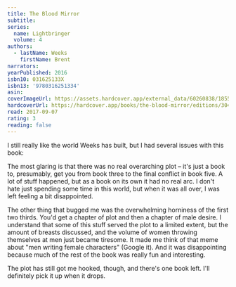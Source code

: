 ```yaml
---
title: The Blood Mirror
subtitle:
series:
  name: Lightbringer
  volume: 4
authors:
  - lastName: Weeks
    firstName: Brent
narrators:
yearPublished: 2016
isbn10: 031625133X
isbn13: '9780316251334'
asin:
coverImageUrl: https://assets.hardcover.app/external_data/60260838/1855e84d8914957cf81fc5a3373d5b1d755a1d6c.jpeg
hardcoverUrl: https://hardcover.app/books/the-blood-mirror/editions/30431967
read: 2017-09-07
rating: 3
reading: false
---
```


I still really like the world Weeks has built, but I had several issues with this book:

The most glaring is that there was no real overarching plot – it's just a book to, presumably, get you from book three to the final conflict in book five. A lot of stuff happened, but as a book on its own it had no real arc. I don't hate just spending some time in this world, but when it was all over, I was left feeling a bit disappointed.

The other thing that bugged me was the overwhelming horniness of the first two thirds. You'd get a chapter of plot and then a chapter of male desire. I understand that some of this stuff served the plot to a limited extent, but the amount of breasts discussed, and the volume of women throwing themselves at men just became tiresome. It made me think of that meme about "men writing female characters" (Google it). And it was disappointing because much of the rest of the book was really fun and interesting.

The plot has still got me hooked, though, and there's one book left. I'll definitely pick it up when it drops.
